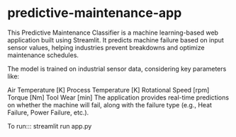 ﻿# predictive-maintenance-app
This Predictive Maintenance Classifier is a machine learning-based web application built using Streamlit. It predicts machine failure based on input sensor values, helping industries prevent breakdowns and optimize maintenance schedules.

The model is trained on industrial sensor data, considering key parameters like:

Air Temperature [K]
Process Temperature [K]
Rotational Speed [rpm]
Torque [Nm]
Tool Wear [min]
The application provides real-time predictions on whether the machine will fail, along with the failure type (e.g., Heat Failure, Power Failure, etc.).

To run:::
streamlit run app.py

